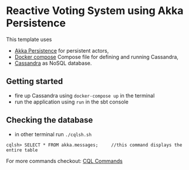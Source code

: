 # Reactive Voting System using Akka Persistence

This template uses

* [Akka Persistence](https://doc.akka.io/docs/akka/2.5/persistence.html?language=scala) for persistent actors,
* [Docker compose](https://docs.docker.com/compose) Compose file for defining and running Cassandra,
* [Cassandra](https://cassandra.apache.org/doc/latest) as NoSQL database.

## Getting started

* fire up Cassandra using `docker-compose up` in the terminal
* run the application using `run` in the sbt console

## Checking the database

* in other terminal run `./cqlsh.sh`
```
cqlsh> SELECT * FROM akka.messages;     //this command displays the entire table 
```

For more commands checkout: [CQL Commands](https://docs.datastax.com/en/cql-oss/3.x/cql/cql_reference/cqlCommandsTOC.html)